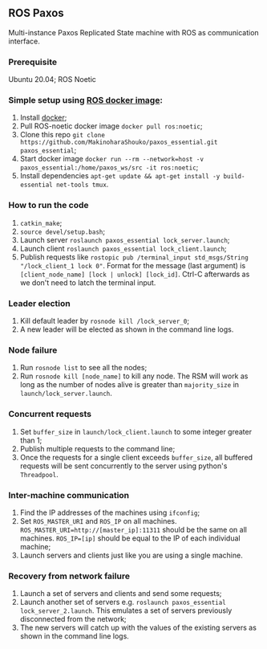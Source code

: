 ## ROS Paxos
Multi-instance Paxos Replicated State machine with ROS as communication interface.

### Prerequisite
Ubuntu 20.04; ROS Noetic

### Simple setup using [ROS docker image](http://wiki.ros.org/docker/Tutorials/Docker):
1. Install [docker](https://docs.docker.com/get-docker);
2. Pull ROS-noetic docker image `docker pull ros:noetic`;
3. Clone this repo `git clone https://github.com/MakinoharaShouko/paxos_essential.git paxos_essential`;
4. Start docker image `docker run --rm --network=host -v paxos_essential:/home/paxos_ws/src -it ros:noetic`;
5. Install dependencies `apt-get update && apt-get install -y build-essential net-tools tmux`.

### How to run the code
1. `catkin_make`;
2. `source devel/setup.bash`;
3. Launch server `roslaunch paxos_essential lock_server.launch`;
4. Launch client `roslaunch paxos_essential lock_client.launch`;
5. Publish requests like `rostopic pub /terminal_input std_msgs/String "/lock_client_1 lock 0"`. Format for the message (last argument) is `[client_node_name] [lock | unlock] [lock_id]`. Ctrl-C afterwards as we don't need to latch the terminal input.

### Leader election
1. Kill default leader by `rosnode kill /lock_server_0`;
2. A new leader will be elected as shown in the command line logs.

### Node failure
1. Run `rosnode list` to see all the nodes;
2. Run `rosnode kill [node_name]` to kill any node. The RSM will work as long as the number of nodes alive is greater than `majority_size` in `launch/lock_server.launch`.

### Concurrent requests
1. Set `buffer_size` in `launch/lock_client.launch` to some integer greater than 1;
2. Publish multiple requests to the command line;
3. Once the requests for a single client exceeds `buffer_size`, all buffered requests will be sent concurrently to the server using python's `Threadpool`.

### Inter-machine communication
1. Find the IP addresses of the machines using `ifconfig`;
2. Set `ROS_MASTER_URI` and `ROS_IP` on all machines. `ROS_MASTER_URI=http://[master_ip]:11311` should be the same on all machines. `ROS_IP=[ip]` should be equal to the IP of each individual machine;
3. Launch servers and clients just like you are using a single machine.

### Recovery from network failure
1. Launch a set of servers and clients and send some requests;
2. Launch another set of servers e.g. `roslaunch paxos_essential lock_server_2.launch`. This emulates a set of servers previously disconnected from the network;
3. The new servers will catch up with the values of the existing servers as shown in the command line logs.
